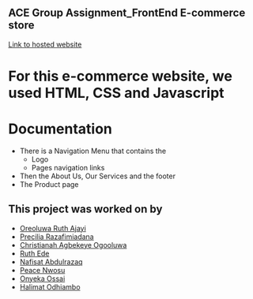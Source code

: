 ## ACE Group Assignment_FrontEnd E-commerce store
[Link to hosted website](https://tech4dev-fellows-24-ace-group-front-end.github.io/ACE_store/)

# For this e-commerce website, we used HTML, CSS and Javascript

# Documentation
+ There is a Navigation Menu that contains the
   - Logo
   - Pages navigation links
+ Then the About Us, Our Services and the footer 
+ The Product page

## This project was worked on by 
- [Oreoluwa Ruth Ajayi](https://github.com/oreoluwa212)
- [Precilia Razafimiadana](https://github.com/Lilia2022)
- [Christianah Agbekeye Ogooluwa](https://github.com/ChrisChris501)
- [Ruth Ede](https://github.com/Ruthie-GMD)
- [Nafisat Abdulrazaq](https://github.com/nafisatA)
- [Peace Nwosu](https://github.com/)
- [Onyeka Ossai](https://github.com/)
- [Halimat Odhiambo](https://github.com/)